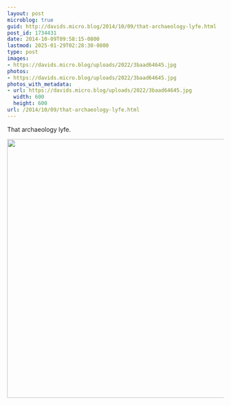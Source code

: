 ```yaml
---
layout: post
microblog: true
guid: http://davids.micro.blog/2014/10/09/that-archaeology-lyfe.html
post_id: 1734431
date: 2014-10-09T09:58:15-0800
lastmod: 2025-01-29T02:28:30-0800
type: post
images:
- https://davids.micro.blog/uploads/2022/3baad64645.jpg
photos:
- https://davids.micro.blog/uploads/2022/3baad64645.jpg
photos_with_metadata:
- url: https://davids.micro.blog/uploads/2022/3baad64645.jpg
  width: 600
  height: 600
url: /2014/10/09/that-archaeology-lyfe.html
---
```

That archaeology lyfe.

<img src="/uploads/2022/3baad64645.jpg" width="600" height="600" alt="">
